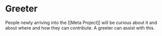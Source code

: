 # Greeter
People newly arriving into the [[Meta Project]] will be curious about it and about where and how they can contribute. A greeter can assist with this.